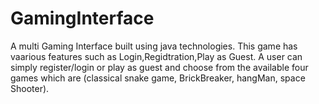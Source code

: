 # GamingInterface
A multi Gaming Interface built using java technologies. This game has vaarious features such as Login,Regidtration,Play as Guest. A user can simply register/login or play as guest and choose from the available four games which are (classical snake game, BrickBreaker, hangMan, space Shooter).
